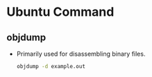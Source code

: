 # Ubuntu Command

## objdump
- Primarily used for disassembling binary files.
  
    ```bash
    objdump -d example.out
    ```
